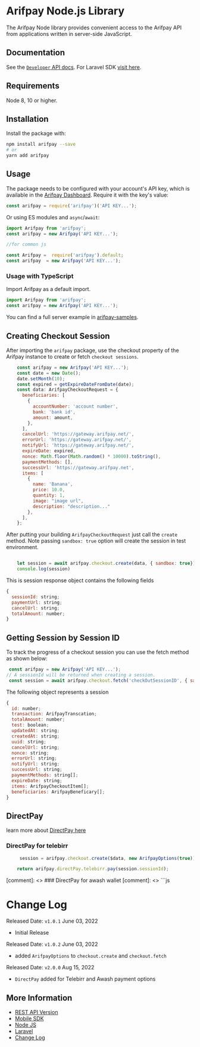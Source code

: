 # Arifpay Node.js Library

The Arifpay Node library provides convenient access to the Arifpay API from
applications written in server-side JavaScript.


## Documentation

See the [`Developer` API docs](https://developer.arifpay.net/). For Laravel SDK [visit here](https://packagist.org/packages/arifpay/arifpay). 

## Requirements

Node 8, 10 or higher.

## Installation

Install the package with:

```sh
npm install arifpay --save
# or
yarn add arifpay

```

## Usage

The package needs to be configured with your account's API key, which is
available in the [Arifpay Dashboard](https://dashboard.arifpay.net/app/api). Require it with the key's
value:

<!-- prettier-ignore -->
```js
const arifpay = require('arifpay')('API KEY...');

```

Or using ES modules and `async`/`await`:

```js
import Arifpay from 'arifpay';
const arifpay = new Arifpay('API KEY...');

//for common js

const Arifpay =  require('arifpay').default;
const arifpay  = new Arifpay('API KEY...');

```

### Usage with TypeScript

Import Arifpay as a default import.

```ts
import Arifpay from 'arifpay';
const arifpay = new Arifpay('API KEY...');

```

You can find a full server example in [arifpay-samples](https://github.com/arifpay-net).

## Creating Checkout Session

After importing the `arifpay` package, use the checkout property of the Arifpay instance to create or fetch `checkout sessions`.

```js 
    const arifpay = new Arifpay('API KEY...');
    const date = new Date();
    date.setMonth(10);
    const expired = getExpireDateFromDate(date);
    const data: ArifpayCheckoutRequest = {
      beneficiaries: [
        {
          accountNumber: 'account number',
          bank: 'bank id',
          amount: amount,
        },
      ],
      cancelUrl: 'https://gateway.arifpay.net/',
      errorUrl: 'https://gateway.arifpay.net/',
      notifyUrl: 'https://gateway.arifpay.net/',
      expireDate: expired,
      nonce: Math.floor(Math.random() * 10000).toString(),
      paymentMethods: [],
      successUrl: 'https://gateway.arifpay.net',
      items: [
        {
          name: 'Banana',
          price: 10.0,
          quantity: 1,
          image: "image url",
          description: "description..."
        },
      ],
    };
```
After putting your building  `ArifpayCheckoutRequest` just call the `create` method. Note passing `sandbox: true` option will create the session in test environment.

```js

    let session = await arifpay.checkout.create(data, { sandbox: true});
    console.log(session)
```
This is session response object contains the following fields

```js
{
  sessionId: string;
  paymentUrl: string;
  cancelUrl: string;
  totalAmount: number;
}
```

## Getting Session by Session ID

To track the progress of a checkout session you can use the fetch method as shown below:

```js
 const arifpay = new Arifpay('API KEY...');
// A sessionId will be returned when creating a session.
 const session = await arifpay.checkout.fetch('checkOutSessionID', { sandbox: true});
```

The following object represents a session

```js
{
  id: number;
  transaction: ArifpayTranscation;
  totalAmount: number;
  test: boolean;
  updatedAt: string;
  createdAt: string;
  uuid: string;
  cancelUrl: string;
  nonce: string;
  errorUrl: string;
  notifyUrl: string;
  successUrl: string;
  paymentMethods: string[];
  expireDate: string;
  items: ArifpayCheckoutItem[];
  beneficiaries: ArifpayBeneficary[];
}
```
## DirectPay

learn more about [DirectPay here](https://developer.arifpay.net/docs/direcPay/overview)
### DirectPay for telebirr
```js 
     session = arifpay.checkout.create($data, new ArifpayOptions(true));

    return arifpay.directPay.telebirr.pay(session.sessionId);
```

[comment]: <> ### DirectPay for awash wallet
[comment]: <> ```js 
<!--     session = arifpay.checkout.create($data, new ArifpayOptions(true));

    return arifpay.directPay.awashWallet.transfer(session.sessionId, phoneNumber);

    //Verify OTP
    arifpay.directPay.awashWallet.verify(session.sessionId, otp)

```

### DirectPay for awash
```js 
    session = arifpay.checkout.create($data, new ArifpayOptions(true));

    return arifpay.directPay.awash.transfer(session.sessionId, phoneNumber, debitAccount);

    //Verify OTP
    arifpay.directPay.awash.verify(session.sessionId, otp)
```
-->
# Change Log

Released Date: `v1.0.1` June 03, 2022

- Initial Release

Released Date: `v1.0.2` June 03, 2022

- added  `ArifpayOptions` to `checkout.create` and `checkout.fetch`

Released Date: `v2.0.0` Aug 15, 2022

- `DirectPay` added for Telebirr and Awash payment options

## More Information

- [REST API Version](https://developer.arifpay.net/docs/checkout/overview)
- [Mobile SDK](https://developer.arifpay.net/docs/clientSDK/overview)
- [Node JS](https://developer.arifpay.net/docs/nodejs/overview)
- [Laravel](https://developer.arifpay.net/docs/laravel/overview)
- [Change Log](https://developer.arifpay.net/docs/laravel/changelog)
